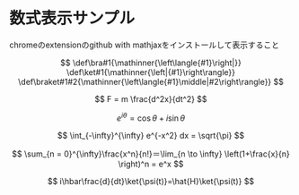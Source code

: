 # 数式表示サンプル

chromeのextensionのgithub with mathjaxをインストールして表示すること

$$
\def\bra#1{\mathinner{\left\langle{#1}\right|}}
\def\ket#1{\mathinner{\left|{#1}\right\rangle}}
\def\braket#1#2{\mathinner{\left\langle{#1}\middle|#2\right\rangle}}
$$

$$ F = m \frac{d^2x}{dt^2} $$

$$ e^{i\theta} = \cos{\theta} + i\sin{\theta} $$

$$ \int_{-\infty}^{\infty} e^{-x^2} dx = \sqrt{\pi} $$

$$ \sum_{n = 0}^{\infty}\frac{x^n}{n!}＝\lim_{n \to \infty} \left(1+\frac{x}{n} \right)^n = e^x $$

$$ i\hbar\frac{d}{dt}\ket{\psi(t)}=\hat{H}\ket{\psi(t)} $$

